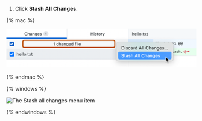 1. Click **Stash All Changes**.
  
  {% mac %}

  ![Screenshot of the "Changes" tab. The header bar, labeled "1 changed file", is outlined in orange. In a context menu, the cursor hovers over "Stash All Changes".](/assets/images/help/desktop/mac-stash-all-changes.png)
  
  {% endmac %}
  
  {% windows %}
  
  ![The Stash all changes menu item](/assets/images/help/desktop/windows-stash-all-changes.png)
  
  {% endwindows %}
